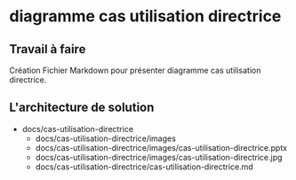 # diagramme cas utilisation directrice
## Travail à faire 
Création Fichier Markdown pour présenter diagramme cas utilisation directrice.

## L'architecture de solution 
- docs/cas-utilisation-directrice
  - docs/cas-utilisation-directrice/images
  - docs/cas-utilisation-directrice/images/cas-utilisation-directrice.pptx
  - docs/cas-utilisation-directrice/images/cas-utilisation-directrice.jpg
  - docs/cas-utilisation-directrice/cas-utilisation-directrice.md